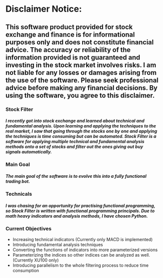 <h1>Disclaimer Notice:</h1>
<h2> This software product provided for stock exchange and finance is for 
informational purposes only and does not constitute financial advice. 
The accuracy or reliability of the information provided is not guaranteed 
and investing in the stock market involves risks. I am not liable for any 
losses or damages arising from the use of the software. Please seek professional 
advice before making any financial decisions. By using the software, you agree 
to this disclaimer.</h2>

<h3>Stock Filter</h3>
<h5>I recently got into stock exchange and learned about technical and 
fundamental analysis. Upon learning and applying the techniques to the real
market, I saw that going through the stocks one by one and applying the 
techniques is time consuming but can be automated. Stock Filter is a software
for applying multiple technical and fundamental analysis methods onto a set of
stocks and filter out the ones giving out buy signals automatically.</h5>

<h3>Main Goal</h3>
<h5>The main goal of the software is to evolve this into a fully functional 
trading bot.</h5>

<h3>Technicals</h3>
<h5>I was chasing for an opportunity for practising functional programming, 
so Stock Filter is written with functional programming principals. Due to 
math heavy indicators and analysis methods, I have chosen Python.</h5>

<h3>Current Objectives</h3>
<ul>
<li>Increasing technical indicators (Currently only MACD is implemented)</li>
<li>Introducing fundamental analysis techniques</li>
<li>Converting the functions of indicators into more parameterized versions</li>
<li>Parameterizing the indices so other indices can be analyzed as well. (Currently XU100 only)</li>
<li>Introducing parallelism to the whole filtering process to reduce time consumption</li>
</ul>